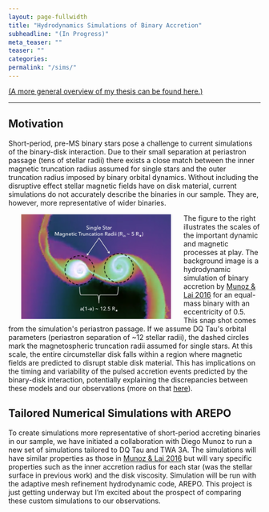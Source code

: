 ```yaml
---
layout: page-fullwidth
title: "Hydrodynamics Simulations of Binary Accretion"
subheadline: "(In Progress)"
meta_teaser: ""
teaser: ""
categories:
permalink: "/sims/"
---
```

<a href='https://tofflemire.github.io/research/'>(A more general overview of my thesis can be found here.)</a>
<hr>

## Motivation
Short-period, pre-MS binary stars pose a challenge to current simulations of the binary-disk interaction. Due to their small separation at periastron passage (tens of stellar radii) there exists a close match between the inner magnetic truncation radius assumed for single stars and the outer truncation radius imposed by binary orbital dynamics. Without including the disruptive effect stellar magnetic fields have on disk material, current simulations do not accurately describe the binaries in our sample. They are, however, more representative of wider binaries. 

<img src="/local_files/Model_mag.png" width="300" ALIGN="left" HSPACE="25" /> 
The figure to the right illustrates the scales of the important dynamic and magnetic processes at play. The background image is a hydrodynamic simulation of binary accretion by <a href='http://adsabs.harvard.edu/abs/2016ApJ...827...43M' target='blank'>Munoz & Lai 2016</a> for an equal-mass binary with an eccentricity of 0.5. This snap shot comes from the simulation's periastron passage. If we assume DQ Tau's orbital parameters (periastron separation of ~12 stellar radii), the dashed circles mark the magnetospheric truncation radii assumed for single stars. At this scale, the entire circumstellar disk falls within a region where magnetic fields are predicted to disrupt stable disk material. This has implications on the timing and variability of the pulsed accretion events predicted by the binary-disk interaction, potentially explaining the discrepancies between these models and our observations (more on that <a href='https://tofflemire.github.io/photometry/'>here</a>).

## Tailored Numerical Simulations with AREPO
To create simulations more representative of short-period accreting binaries in our sample, we have initiated a collaboration with Diego Munoz to run a new set of simulations tailored to DQ Tau and TWA 3A. The simulations will have similar properties as those in <a href='http://adsabs.harvard.edu/abs/2016ApJ...827...43M' target='blank'>Munoz & Lai 2016</a> but will vary specific properties such as the inner accretion radius for each star (was the stellar surface in previous work) and the disk viscosity. Simulation will be run with the adaptive mesh refinement hydrodynamic code, AREPO. This project is just getting underway but I’m excited about the prospect of comparing these custom simulations to our observations.


